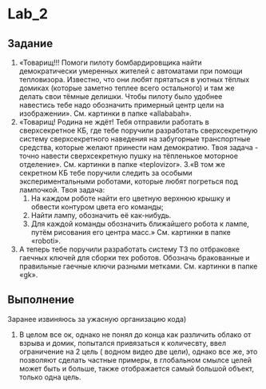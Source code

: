 # Lab_2
## Задание
1. «Товарищ!!! Помоги пилоту бомбардировщика найти демократически умеренных жителей с автоматами при помощи тепловизора. Известно, что они любят прятаться в уютных тёплых домиках (которые заметно теплее всего остального) и там же делать свои тёмные делишки. Чтобы пилоту было удобнее навестись тебе надо обозначить примерный центр цели на изображении». См. картинки в папке «allababah».
2. «Товарищ! Родина не ждёт! Тебя отправили работать в сверхсекретное КБ, где тебе поручили разработать сверхсекретную систему сверхсекретного наведения на забугорные транспортные средства, которые желают принести нам демократию. Твоя задача - точно навести сверхсекретную пушку на тёпленькое моторное отделение». См. картинки в папке «teplovizor».
3.«В том же секретном КБ тебе поручили следить за особыми экспериментальными роботами, которые любят погреться под лампочкой. Твоя задача: 
   1)	На каждом роботе найти его цветную верхнюю крышку и обвести контуром цвета его команды;
   2)	Найти лампу, обозначить её как-нибудь.
   3)	Для каждой команды обозначить ближайшего робота к лампе, путём рисования его центра масс.»
См. картинки в папке «roboti».
4. А теперь тебе поручили разработать систему ТЗ по отбраковке гаечных ключей для сборки тех роботов. Обозначь бракованные и правильные гаечные ключи разными метками.  См. картинки в папке «gk».
## Выполнение 
Заранее извиняюсь за ужасную организацию кода) 
1. В целом все ок, однако не понял до конца как различить облако от взрыва и домик, попытался привязаться к количесвту, ввел ограничение на 2 цель ( водном видео две цели), однако все же, это позволяют сделать частные примеры, в глобальном смылсе целей может быть и больше, также отображается самый большой объект, только одна цель. 

